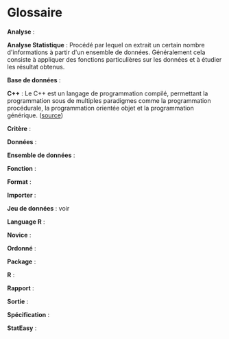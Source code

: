 # Glossaire

**Analyse** :


**Analyse Statistique** :
Procédé par lequel on extrait un certain nombre d'informations à partir d'un ensemble de données.
Généralement cela consiste à appliquer des fonctions particulières sur les données et à étudier
les résultat obtenus.

**Base de données** :


**C++** :
Le C++ est un langage de programmation compilé, permettant la programmation sous de multiples paradigmes 
comme la programmation procédurale, la programmation orientée objet et la programmation générique.
([source](https://fr.wikipedia.org/wiki/C%2B%2B))

**Critère** :


**Données** :


**Ensemble de données** :



**Fonction** :


**Format** :


**Importer** :


**Jeu de données** :
voir 


**Language R** :


**Novice** :


**Ordonné** :


**Package** :


**R** :


**Rapport** :


**Sortie** :


**Spécification** :


**StatEasy** :


